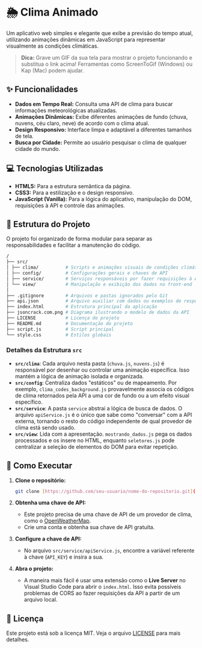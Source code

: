 # 🌦️ Clima Animado

Um aplicativo web simples e elegante que exibe a previsão do tempo atual, utilizando animações dinâmicas em JavaScript para representar visualmente as condições climáticas.

> **Dica:** Grave um GIF da sua tela para mostrar o projeto funcionando e substitua o link acima! Ferramentas como ScreenToGif (Windows) ou Kap (Mac) podem ajudar.

## ✨ Funcionalidades

- **Dados em Tempo Real:** Consulta uma API de clima para buscar informações meteorológicas atualizadas.
- **Animações Dinâmicas:** Exibe diferentes animações de fundo (chuva, nuvens, céu claro, neve) de acordo com o clima atual.
- **Design Responsivo:** Interface limpa e adaptável a diferentes tamanhos de tela.
- **Busca por Cidade:** Permite ao usuário pesquisar o clima de qualquer cidade do mundo.

## 💻 Tecnologias Utilizadas

- **HTML5:** Para a estrutura semântica da página.
- **CSS3:** Para a estilização e o design responsivo.
- **JavaScript (Vanilla):** Para a lógica do aplicativo, manipulação do DOM, requisições à API e controle das animações.

## 📂 Estrutura do Projeto

O projeto foi organizado de forma modular para separar as responsabilidades e facilitar a manutenção do código.

```bash
/
├── src/
│ ├── clima/          # Scripts e animações visuais de condições climáticas (chuva, sol, nuvens, etc)
│ ├── config/         # Configurações gerais e chaves de API
│ ├── service/        # Serviços responsáveis por fazer requisições à API
│ └── view/           # Manipulação e exibição dos dados no front-end
│
├── .gitignore        # Arquivos e pastas ignorados pelo Git
├── api.json          # Arquivo auxiliar com dados ou exemplos de resposta da API
├── index.html        # Estrutura principal da aplicação
├── jsoncrack.com.png # Diagrama ilustrando o modelo de dados da API
├── LICENSE           # Licença do projeto
├── README.md         # Documentação do projeto
├── script.js         # Script principal
└── style.css         # Estilos globais
```

### Detalhes da Estrutura `src`

- **`src/clima`**: Cada arquivo nesta pasta (`chuva.js`, `nuvens.js`) é responsável por desenhar ou controlar uma animação específica. Isso mantém a lógica de animação isolada e organizada.
- **`src/config`**: Centraliza dados "estáticos" ou de mapeamento. Por exemplo, `clima_codes_background.js` provavelmente associa os códigos de clima retornados pela API a uma cor de fundo ou a um efeito visual específico.
- **`src/service`**: A pasta `service` abstrai a lógica de busca de dados. O arquivo `apiService.js` é o único que sabe como "conversar" com a API externa, tornando o resto do código independente de qual provedor de clima está sendo usado.
- **`src/view`**: Lida com a apresentação. `mostrando_dados.js` pega os dados processados e os insere no HTML, enquanto `seletores.js` pode centralizar a seleção de elementos do DOM para evitar repetição.

## 🚀 Como Executar

1.  **Clone o repositório:**

    ```bash
    git clone [https://github.com/seu-usuario/nome-do-repositorio.git](https://github.com/seu-usuario/nome-do-repositorio.git)
    ```

2.  **Obtenha uma chave de API:**

    - Este projeto precisa de uma chave de API de um provedor de clima, como o [OpenWeatherMap](https://openweathermap.org/api).
    - Crie uma conta e obtenha sua chave de API gratuita.

3.  **Configure a chave de API:**

    - No arquivo `src/service/apiService.js`, encontre a variável referente à chave (`API_KEY`) e insira a sua.

4.  **Abra o projeto:**
    - A maneira mais fácil é usar uma extensão como o **Live Server** no Visual Studio Code para abrir o `index.html`. Isso evita possíveis problemas de CORS ao fazer requisições da API a partir de um arquivo local.

## 📄 Licença

Este projeto está sob a licença MIT. Veja o arquivo [LICENSE](LICENSE) para mais detalhes.
